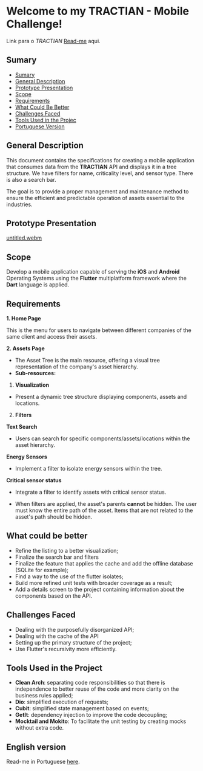# Welcome to my TRACTIAN - Mobile Challenge!

Link para o *TRACTIAN* [Read-me](https://github.com/tractian/challenges/blob/main/mobile/README.md) aqui.

## Sumary

-   [Sumary](https://github.com/lucasmpimentel/tractian_challenge/blob/main/README.md#sumary)
-   [General Description](https://github.com/lucasmpimentel/tractian_challenge/blob/main/README.md#general-description)
-   [Prototype Presentation](https://github.com/lucasmpimentel/tractian_challenge/blob/main/README.md#prototype-presentation)
-   [Scope](https://github.com/lucasmpimentel/tractian_challenge/blob/main/README.md#scope)
-   [Requirements](https://github.com/lucasmpimentel/tractian_challenge/blob/main/README.md#requirements)
-   [What Could Be Better](https://github.com/lucasmpimentel/tractian_challenge/blob/main/README.md#what-could-be-better)
-   [Challenges Faced](https://github.com/lucasmpimentel/tractian_challenge/blob/main/README.md#challenges-faced)
-   [Tools Used in the Projec](https://github.com/lucasmpimentel/tractian_challenge/blob/main/README.md#tools-used-in-the-project)
-   [Portuguese Version](https://github.com/lucasmpimentel/tractian_challenge/blob/main/README.md#english-version)

## General Description

This document contains the specifications for creating a mobile application that consumes data from the **TRACTIAN** API and displays it in a tree structure. We have filters for name, criticality level, and sensor type. There is also a search bar.

The goal is to provide a proper management and maintenance method to ensure the efficient and predictable operation of assets essential to the industries.

## Prototype Presentation

[untitled.webm](https://github.com/user-attachments/assets/6b89649d-5f54-42fe-916b-2f71065c4c4d)

## Scope

Develop a mobile application capable of serving the **iOS** and **Android** Operating Systems using the **Flutter** multiplatform framework where the **Dart** language is applied.

## Requirements

**1. Home Page**

This is the menu for users to navigate between different companies of the same client and access their assets.

**2. Assets Page**

- The Asset Tree is the main resource, offering a visual tree representation of the company's asset hierarchy.
- **Sub-resources:**

1. **Visualization**

- Present a dynamic tree structure displaying components, assets and locations.

2. **Filters**

**Text Search**

- Users can search for specific components/assets/locations within the asset hierarchy.

**Energy Sensors**

- Implement a filter to isolate energy sensors within the tree.

**Critical sensor status**

- Integrate a filter to identify assets with critical sensor status.

- When filters are applied, the asset's parents **cannot** be hidden. The user must know the entire path of the asset. Items that are not related to the asset's path should be hidden.

## What could be better

- Refine the listing to a better visualization;
- Finalize the search bar and filters 
- Finalize the feature that applies the cache and add the offline database (SQLite for example);
- Find a way to the use of the flutter isolates;
- Build more refined unit tests with broader coverage as a result;
- Add a details screen to the project containing information about the components based on the API.

## Challenges Faced

- Dealing with the purposefully disorganized API;
- Dealing with the cache of the API
- Setting up the primary structure of the project;
- Use Flutter's recursivity more efficiently.

## Tools Used in the Project


- **Clean Arch**: separating code responsibilities so that there is independence to better reuse of the code and more clarity on the business rules applied;
- **Dio**: simplified execution of requests;
- **Cubit**: simplified state management based on events;
- **GetIt**: dependency injection to improve the code decoupling;
- **Mocktail and Mokito**: To facilitate the unit testing by creating mocks without extra code.

## English version

Read-me in Portuguese [here](https://github.com/lucasmpimentel/tractian_challenge/blob/main/README-ptBR.md#vers%C3%A3o-em-ingl%C3%AAs).
